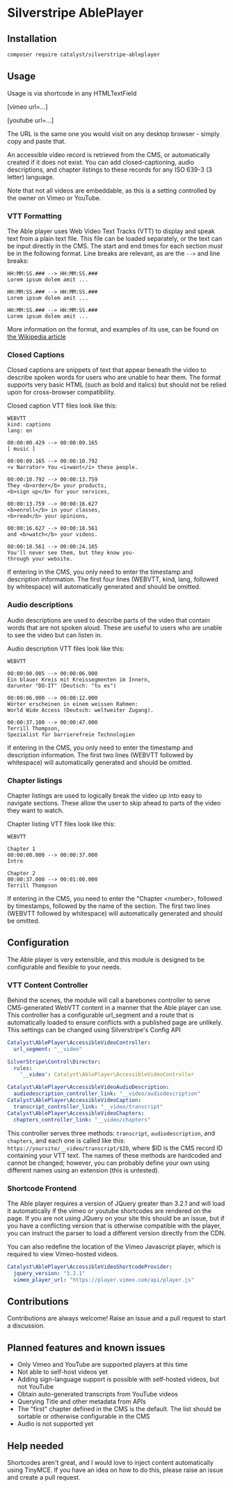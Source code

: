 # Silverstripe AblePlayer

## Installation

```bash
composer require catalyst/silverstripe-ableplayer
```

## Usage

Usage is via shortcode in any HTMLTextField

[vimeo url=...]

[youtube url=...]

The URL is the same one you would visit on any desktop browser - simply copy and paste that. 

An accessible video record is retrieved from the CMS, or automatically created if it does not exist. You can add closed-captioning, audio descriptions, and chapter listings to these records for any ISO 639-3 (3 letter) language.

Note that not all videos are embeddable, as this is a setting controlled by the owner on Vimeo or YouTube. 

### VTT Formatting

The Able player uses Web Video Text Tracks (VTT) to display and speak text from a plain text file. This file can be loaded separately, or the text can be input directly in the CMS. The start and end times for each section *must* be in the following format. Line breaks are relevant, as are the `-->` and line breaks:
```
HH:MM:SS.### --> HH:MM:SS.###
Lorem ipsum dolem amit ...

HH:MM:SS.### --> HH:MM:SS.###
Lorem ipsum dolem amit ...

HH:MM:SS.### --> HH:MM:SS.###
Lorem ipsum dolem amit ...

```

More information on the format, and examples of its use, can be found on [the Wikipedia article](https://en.wikipedia.org/wiki/WebVTT#Example_of_WebVTT_format)

### Closed Captions
Closed captions are snippets of text that appear beneath the video to describe spoken words for users who are unable to hear them. The format supports very basic HTML (such as bold and italics) but should not be relied upon for cross-browser compatibility.

Closed caption VTT files look like this:
```
WEBVTT
kind: captions
lang: en

00:00:00.429 --> 00:00:09.165
[ music ]

00:00:09.165 --> 00:00:10.792
<v Narrator> You <i>want</i> these people.

00:00:10.792 --> 00:00:13.759
They <b>order</b> your products,
<b>sign up</b> for your services,

00:00:13.759 --> 00:00:16.627
<b>enroll</b> in your classes,
<b>read</b> your opinions,

00:00:16.627 --> 00:00:18.561
and <b>watch</b> your videos.

00:00:18.561 --> 00:00:24.165
You'll never see them, but they know you-
through your website.
```

If entering in the CMS, you only need to enter the timestamp and description information. The first four lines (WEBVTT, kind, lang, followed by whitespace) will automatically generated and should be omitted.

### Audio descriptions
Audio descriptions are used to describe parts of the video that contain words that are not spoken aloud. These are useful to users who are unable to see the video but can listen in.

Audio description VTT files look like this:
```
WEBVTT

00:00:00.005 --> 00:00:06.000
Ein blauer Kreis mit Kreissegmenten im Innern,
darunter "DO-IT" (Deutsch: "tu es")

00:00:06.000 --> 00:00:12.000
Wörter erscheinen in einem weissen Rahmen:
World Wide Access (Deutsch: weltweiter Zugang).

00:00:37.100 --> 00:00:47.000
Terrill Thompson,
Spezialist für barrierefreie Technologien
```

If entering in the CMS, you only need to enter the timestamp and description information. The first two lines (WEBVTT followed by whitespace) will automatically generated and should be omitted.

### Chapter listings
Chapter listings are used to logically break the video up into easy to navigate sections. These allow the user to skip ahead to parts of the video they want to watch.

Chapter listing VTT files look like this:
```
WEBVTT

Chapter 1
00:00:00.000 --> 00:00:37.000
Intro

Chapter 2
00:00:37.000 --> 00:01:00.000
Terrill Thompson
```

If entering in the CMS, you need to enter the "Chapter \<number\>, followed by timestamps, followed by the name of the section.  The first two lines (WEBVTT followed by whitespace) will automatically generated and should be omitted.

## Configuration

The Able player is very extensible, and this module is designed to be configurable and flexible to your needs. 

### VTT Content Controller
Behind the scenes, the module will call a barebones controller to serve CMS-generated WebVTT content in a manner that the Able player can use. This controller has a configurable url_segment and a route that is automatically loaded to ensure conflicts with a published page are unlikely. This settings can be changed using Silverstripe's Config API

```yml
Catalyst\AblePlayer\AccessibleVideoController:
  url_segment: "__video"

SilverStripe\Control\Director:
  rules:
    '__video': Catalyst\AblePlayer\AccessibleVideoController

Catalyst\AblePlayer\AccessibleVideoAudioDescription:
  audiodescription_controller_link: "__video/audiodescription"
Catalyst\AblePlayer\AccessibleVideoCaption:
  transcript_controller_link: "__video/transcript"
Catalyst\AblePlayer\AccessibleVideoChapters:
  chapters_controller_link: "__video/chapters"
```

This controller serves three methods: `transcript`, `audiodescription`, and `chapters`, and each one is called like this: `https://yoursite/__video/transcript/$ID`, where $ID is the CMS record ID containing your VTT text. The names of these methods are hardcoded and cannot be changed; however, you can probably define your own using different names using an extension (this is untested).

### Shortcode Frontend
The Able player requires a version of JQuery greater than 3.2.1 and will load it automatically if the vimeo or youtube shortcodes are rendered on the page. If you are not using JQuery on your site this should be an issue, but if you have a conflicting version that is otherwise compatible with the player, you can instruct the parser to load a different version directly from the CDN.

You can also redefine the location of the Vimeo Javascript player, which is required to view Vimeo-hosted videos. 

```yml
Catalyst\AblePlayer\AccessibleVideoShortcodeProvider:
  jquery_version: "3.2.1"
  vimeo_player_url: "https://player.vimeo.com/api/player.js"
```

## Contributions

Contributions are always welcome! Raise an issue and a pull request to start a discussion.

## Planned features and known issues
* Only Vimeo and YouTube are supported players at this time
* Not able to self-host videos yet
* Adding sign-language support is possible with self-hosted videos, but not YouTube
* Obtain auto-generated transcripts from YouTube videos
* Querying Title and other metadata from APIs
* The "first" chapter defined in the CMS is the default. The list should be sortable or otherwise configurable in the CMS
* Audio is not supported yet

## Help needed

Shortcodes aren't great, and I would love to inject content automatically using TinyMCE. If you have an idea on how to do this, please raise an issue and create a pull request. 
